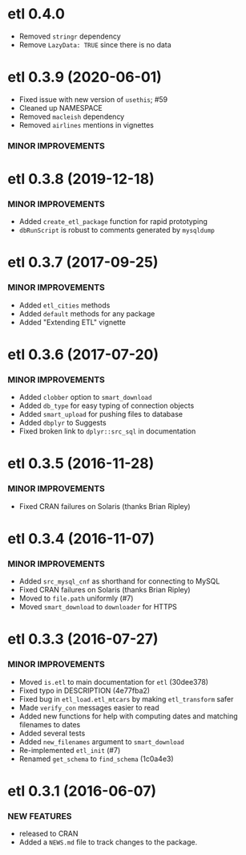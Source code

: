 # etl 0.4.0

* Removed `stringr` dependency
* Remove `LazyData: TRUE` since there is no data

# etl 0.3.9 (2020-06-01)

* Fixed issue with new version of `usethis`; #59
* Cleaned up NAMESPACE
* Removed `macleish` dependency
* Removed `airlines` mentions in vignettes

### MINOR IMPROVEMENTS

# etl 0.3.8 (2019-12-18)

### MINOR IMPROVEMENTS

* Added `create_etl_package` function for rapid prototyping
* `dbRunScript` is robust to comments generated by `mysqldump`

# etl 0.3.7 (2017-09-25)

### MINOR IMPROVEMENTS

* Added `etl_cities` methods
* Added `default` methods for any package
* Added "Extending ETL" vignette

# etl 0.3.6 (2017-07-20)

### MINOR IMPROVEMENTS

* Added `clobber` option to `smart_download`
* Added `db_type` for easy typing of connection objects
* Added `smart_upload` for pushing files to database
* Added `dbplyr` to Suggests
* Fixed broken link to `dplyr::src_sql` in documentation

# etl 0.3.5 (2016-11-28)

### MINOR IMPROVEMENTS

* Fixed CRAN failures on Solaris (thanks Brian Ripley)

# etl 0.3.4 (2016-11-07)

### MINOR IMPROVEMENTS

* Added `src_mysql_cnf` as shorthand for connecting to MySQL
* Fixed CRAN failures on Solaris (thanks Brian Ripley)
* Moved to `file.path` uniformly (#7)
* Moved `smart_download` to `downloader` for HTTPS

# etl 0.3.3 (2016-07-27)

### MINOR IMPROVEMENTS

* Moved `is.etl` to main documentation for `etl` (30dee378)
* Fixed typo in DESCRIPTION (4e77fba2)
* Fixed bug in `etl_load.etl_mtcars` by making `etl_transform` safer
* Made `verify_con` messages easier to read
* Added new functions for help with computing dates and matching filenames to dates
* Added several tests
* Added `new_filenames` argument to `smart_download`
* Re-implemented `etl_init` (#7)
* Renamed `get_schema` to `find_schema` (1c0a4e3)

# etl 0.3.1 (2016-06-07)

### NEW FEATURES

* released to CRAN
* Added a `NEWS.md` file to track changes to the package.



